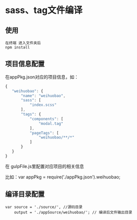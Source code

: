 sass、tag文件编译
======================

## 使用 
	在终端 进入文件夹后
	npm install

## 项目信息配置
 
 在appPkg.json对应的项目信息，如：
 ```javascript
 {
	"weihuobao": {
		"name": "weihuobao",
		"sass": [
			"index.scss"
		],
		"tags": {
			"components": [
				"modal.tag"
			],
			"pageTags": [
				"weihuobao/**/*"
			]
		}
	}
}
 ```

 在 gulpFile.js里配置对应项目的相关信息

 比如：var appPkg = require('./appPkg.json').weihuobao;

## 编译目录配置

 	var source = './source/', //源码目录
		output = './appSource/weihuobao/'; // 编译后文件输出目录